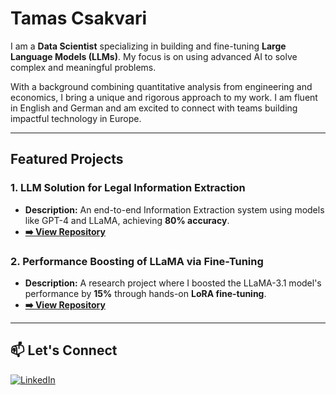 # Tamas Csakvari

I am a **Data Scientist** specializing in building and fine-tuning **Large Language Models (LLMs)**. My focus is on using advanced AI to solve complex and meaningful problems.

With a background combining quantitative analysis from engineering and economics, I bring a unique and rigorous approach to my work. I am fluent in English and German and am excited to connect with teams building impactful technology in Europe.

---

## Featured Projects

### 1. LLM Solution for Legal Information Extraction
- **Description:** An end-to-end Information Extraction system using models like GPT-4 and LLaMA, achieving **80% accuracy**.
- **[➡️ View Repository](https://github.com/TamasCsakvari/oie-llm-framework)**

### 2. Performance Boosting of LLaMA via Fine-Tuning
- **Description:** A research project where I boosted the LLaMA-3.1 model's performance by **15%** through hands-on **LoRA fine-tuning**.
- **[➡️ View Repository](https://github.com/TamasCsakvari/finetune-llm-for-oie)**

---

## 📫 Let's Connect

[![LinkedIn](https://img.shields.io/badge/LinkedIn-Tamas%20Csakvari-0A66C2?style=for-the-badge&logo=linkedin)](https://linkedin.com/in/tamas-csakvari)

